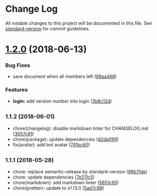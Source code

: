 # Change Log

All notable changes to this project will be documented in this file. See [standard-version](https://github.com/conventional-changelog/standard-version) for commit guidelines.

<a name="1.2.0"></a>
# [1.2.0](https://github.com/coast-team/mute-bot-storage/compare/v1.1.2...v1.2.0) (2018-06-13)


### Bug Fixes

* save document when all members left ([98aa468](https://github.com/coast-team/mute-bot-storage/commit/98aa468))


### Features

* **login:** add version number into login ([3b8c12d](https://github.com/coast-team/mute-bot-storage/commit/3b8c12d))



<a name="1.1.2"></a>
## <small>1.1.2 (2018-06-01)</small>

* chore(changelog): disable markdown linter for CHANGELOG.md ([3057c81](https://github.com/coast-team/mute-bot-storage/commit/3057c81))
* chore(package): update dependencies ([42da099](https://github.com/coast-team/mute-bot-storage/commit/42da099))
* fix(avatar): add bot avatar ([741bc60](https://github.com/coast-team/mute-bot-storage/commit/741bc60))



<a name="1.1.1"></a>

## <small>1.1.1 (2018-05-28)</small>

- chore: replace semantic-release by standard-version ([96b7fde](https://github.com/coast-team/mute-bot-storage/commit/96b7fde))
- chore: update dependencies ([7e211c5](https://github.com/coast-team/mute-bot-storage/commit/7e211c5))
- chore(markdown): add markdown linter ([5651c95](https://github.com/coast-team/mute-bot-storage/commit/5651c95))
- chore(prettier): update to v1.13.0 ([5ad7c99](https://github.com/coast-team/mute-bot-storage/commit/5ad7c99))

